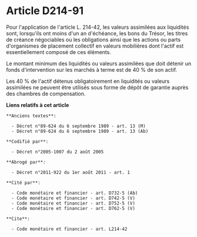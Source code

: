 # Article D214-91

Pour l'application de l'article L. 214-42, les valeurs assimilées aux liquidités sont, lorsqu'ils ont moins d'un an
d'échéance, les bons du Trésor, les titres de créance négociables ou les obligations ainsi que les actions ou parts
d'organismes de placement collectif en valeurs mobilières dont l'actif est essentiellement composé de ces éléments.

Le montant minimum des liquidités ou valeurs assimilées que doit détenir un fonds d'intervention sur les marchés à terme est
de 40 % de son actif.

Les 40 % de l'actif détenus obligatoirement en liquidités ou valeurs assimilées ne peuvent être utilisés sous forme de dépôt
de garantie auprès des chambres de compensation.

**Liens relatifs à cet article**

	**Anciens textes**:

	  - Décret n°89-624 du 6 septembre 1989 - art. 13 (M)
	  - Décret n°89-624 du 6 septembre 1989 - art. 13 (Ab)

	**Codifié par**:

	  - Décret n°2005-1007 du 2 août 2005

	**Abrogé par**:

	  - Décret n°2011-922 du 1er août 2011 - art. 1

	**Cité par**:

	  - Code monétaire et financier - art. D732-5 (Ab)
	  - Code monétaire et financier - art. D742-5 (V)
	  - Code monétaire et financier - art. D752-5 (V)
	  - Code monétaire et financier - art. D762-5 (V)

	**Cite**:

	  - Code monétaire et financier - art. L214-42

